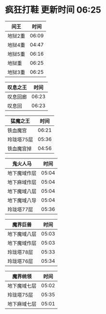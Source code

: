 # 疯狂打鞋 更新时间 06:25

| 间王   | 时间    |
|--------|-------|
| 地狱2重 | 06:09 |
| 地狱4重 | 04:47 |
| 地狱5重 | 06:16 |
| 地狱重 | 06:25 |
| 地狱3重 | 06:25 |

| 叹息之王   | 时间    |
|--------|-------|
| 叹息回廊 | 06:23 |
| 叹息回 | 06:23 |

| 猛魔之王   | 时间    |
|--------|-------|
| 铁血魔宫 | 06:21 |
| 玲珑塔75层 | 05:36 |
| 铁血魔宫掉 | 04:56 |

| 鬼火人马   | 时间    |
|--------|-------|
| 地下魔域作层 | 05:04 |
| 地下麻域作层 | 05:04 |
| 地下魔域八层 | 05:04 |
| 地下魔域八导 | 05:04 |
| 玲珑塔77层 | 05:36 |

| 魔界巨兽   | 时间    |
|--------|-------|
| 地下魔域八层 | 05:03 |
| 地下魔域作层 | 05:03 |
| 玲珑塔78层 | 05:33 |
| 玲珑塔76层 | 05:34 |

| 魔界统领   | 时间    |
|--------|-------|
| 地下魔域七层 | 05:02 |
| 玲珑塔75层 | 05:35 |
| 地下麻域七层 | 05:01 |
